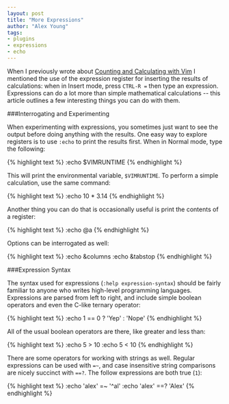 ```yaml
---
layout: post
title: "More Expressions"
author: "Alex Young"
tags: 
- plugins
- expressions
- echo
---
```


When I previously wrote about [Counting and Calculating with Vim](/2013/06/14/counting-with-vim/) I mentioned the use of the expression register for inserting the results of calculations: when in Insert mode, press `CTRL-R =` then type an expression.  Expressions can do a lot more than simple mathematical calculations -- this article outlines a few interesting things you can do with them.

###Interrogating and Experimenting

When experimenting with expressions, you sometimes just want to see the output before doing anything with the results.  One easy way to explore registers is to use `:echo` to print the results first.  When in Normal mode, type the following:

{% highlight text %}
:echo $VIMRUNTIME
{% endhighlight %}

This will print the environmental variable, `$VIMRUNTIME`.  To perform a simple calculation, use the same command:

{% highlight text %}
:echo 10 * 3.14
{% endhighlight %}

Another thing you can do that is occasionally useful is print the contents of a register:

{% highlight text %}
:echo @a
{% endhighlight %}

Options can be interrogated as well:

{% highlight text %}
:echo &columns
:echo &tabstop
{% endhighlight %}

###Expression Syntax

The syntax used for expressions (`:help expression-syntax`) should be fairly familiar to anyone who writes high-level programming languages.  Expressions are parsed from left to right, and include simple boolean operators and even the C-like ternary operator:

{% highlight text %}
:echo 1 == 0 ? 'Yep' : 'Nope'
{% endhighlight %}

All of the usual boolean operators are there, like greater and less than:

{% highlight text %}
:echo 5 &gt; 10
:echo 5 &lt; 10
{% endhighlight %}

There are some operators for working with strings as well.  Regular expressions can be used with `=~`, and case insensitive string comparisons are nicely succinct with `==?`.  The follow expressions are both true (`1`):

{% highlight text %}
:echo 'alex' =~ '^al'
:echo 'alex' ==? 'Alex'
{% endhighlight %}


